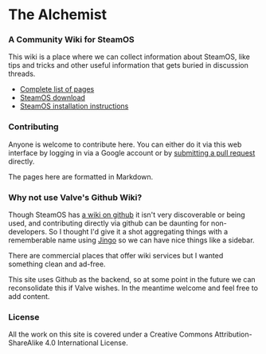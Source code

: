 # The Alchemist
### A Community Wiki for SteamOS

This wiki is a place where we can collect information about SteamOS, like tips and tricks and other useful information that gets buried in discussion threads. 

- [Complete list of pages](http://alchemistwiki.com/wiki)
- [SteamOS download](http://store.steampowered.com/steamos/download)
- [SteamOS installation instructions](http://store.steampowered.com/steamos/buildyourown)

### Contributing
Anyone is welcome to contribute here. You can either do it via this web interface by logging in via a Google account or by [submitting a pull request](https://github.com/castrojo/vaporforge) directly.

The pages here are formatted in Markdown.

### Why not use Valve's Github Wiki?

Though SteamOS has [a wiki on github](https://github.com/ValveSoftware/SteamOS/wiki) it isn't very discoverable or being used, and contributing directly via github can be daunting for non-developers. So I thought I'd give it a shot aggregating things with a rememberable name using [Jingo](https://github.com/claudioc/jingo) so we can have nice things like a sidebar. 

There are commercial places that offer wiki services but I wanted something clean and ad-free. 

This site uses Github as the backend, so at some point in the future we can reconsolidate this if Valve wishes. In the meantime welcome and feel free to add content. 

### License

All the work on this site is covered under a Creative Commons Attribution-ShareAlike 4.0 International License.